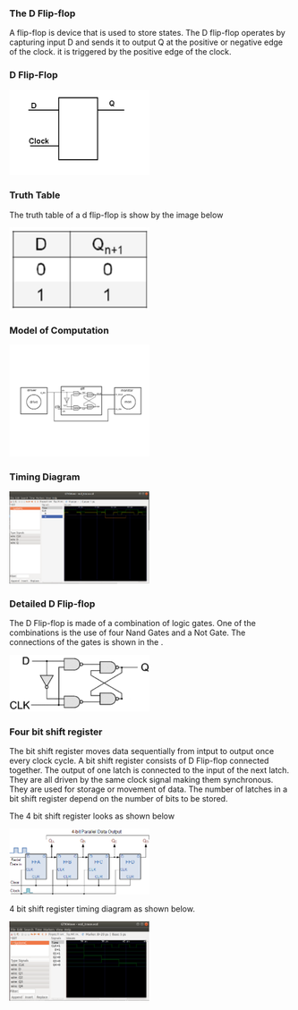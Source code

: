 ### The D Flip-flop
A flip-flop is device that is used to store states.
The D flip-flop operates by capturing input D and sends it to output Q at the positive or negative edge of the clock.
it is triggered by the positive edge of the clock.<br>

### D Flip-Flop
<p align="left">
  <img src="img/dff.png" width="250"/>
</p>

### Truth Table 
The truth table of a d flip-flop is show by the image below<br>
<p align="left">
  <img src="img/dfftt.png" width="250"/>
</p>

### Model of Computation
<p align="left">
  <img src="img/dffmoc.png" width="250"/>
</p>

### Timing Diagram
<p align="left">
  <img src="img/dfftracediagram.png" width="250"/>
</p>

### Detailed D Flip-flop
The D Flip-flop is made of a combination of logic gates.
One of the combinations is the use of four Nand Gates and a Not Gate. The connections of the gates is shown in the .<br>
<p align="left">
  <img src="img/dffgates.png" width="250"/>
</p>

### Four bit shift register
The bit shift register moves data sequentially from intput to output once every clock cycle.
A bit shift register consists of D Flip-flop connected together. 
The output of one latch is connected to the input of the next latch.
They are all driven by the same clock signal making them synchronous.
They are used for storage or movement of data.
The number of latches in a bit shift register depend on the number of bits to be stored.<br>

The 4 bit shift register looks as shown below
<p align="left">
  <img src="img/SIPO_4-bit_shift_reg.gif" width="250"/>
</p>

 4 bit shift register timing diagram as shown below.
<p align="left">
  <img src="img/shifttt.png" width="250"/>
</p>

